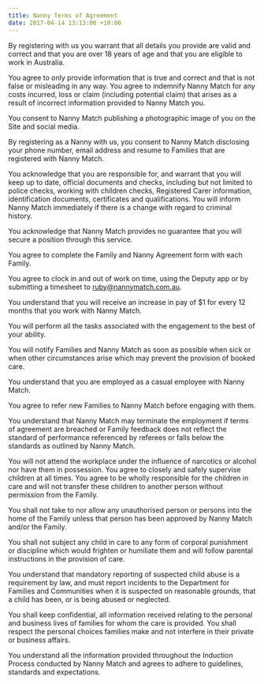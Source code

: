 ```yaml
---
title: Nanny Terms of Agreement
date: 2017-04-14 13:13:00 +10:00
---
```


By registering with us you warrant that all details you provide are valid and correct and that you are over 18 years of age and that you are eligible to work in Australia.

You agree to only provide information that is true and correct and that is not false or misleading in any way. You agree to indemnify Nanny Match for any costs incurred, loss or claim (including potential claim) that arises as a result of incorrect information provided to Nanny Match you.

You consent to Nanny Match publishing a photographic image of you on the Site and social media.

By registering as a Nanny with us, you consent to Nanny Match disclosing your phone number, email address and resume to Families that are registered with Nanny Match.

You acknowledge that you are responsible for, and warrant that you will keep up to date, official documents and checks, including but not limited to police checks, working with children checks, Registered Carer information, identification documents, certificates and qualifications. You will inform Nanny Match immediately if there is a change with regard to criminal history.

You acknowledge that Nanny Match provides no guarantee that you will secure a position through this service.

You agree to complete the Family and Nanny Agreement form with each Family.

You agree to clock in and out of work on time, using the Deputy app or by submitting a timesheet to ruby@nannymatch.com.au.

You understand that you will receive an increase in pay of $1 for every 12 months that you work with Nanny Match.

You will perform all the tasks associated with the engagement to the best of your ability.

You will notify Families and Nanny Match as soon as possible when sick or when other circumstances arise which may prevent the provision of booked care.

You understand that you are employed as a casual employee with Nanny Match.

You agree to refer new Families to Nanny Match before engaging with them.

You understand that Nanny Match may terminate the employment if terms of agreement are breached or Family feedback does not reflect the standard of performance referenced by referees or falls below the standards as outlined by Nanny Match.

You will not attend the workplace under the influence of narcotics or alcohol nor have them in possession.
You agree to closely and safely supervise children at all times. You agree to be wholly responsible for the children in care and will not transfer these children to another person without permission from the Family.

You shall not take to nor allow any unauthorised person or persons into the home of the Family unless that person has been approved by Nanny Match and/or the Family.

You shall not subject any child in care to any form of corporal punishment or discipline which would frighten or humiliate them and will follow parental instructions in the provision of care.
 
You understand that mandatory reporting of suspected child abuse is a requirement by law, and must report incidents to the Department for Families and Communities when it is suspected on reasonable grounds, that a child has been, or is being abused or neglected.

You shall keep confidential, all information received relating to the personal and business lives of families for whom the care is provided. You shall respect the personal choices families make and not interfere in their private or business affairs.

You understand all the information provided throughout the Induction Process conducted by Nanny Match and agrees to adhere to guidelines, standards and expectations. 

